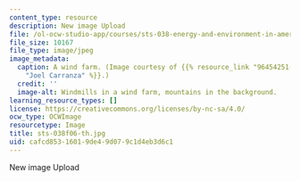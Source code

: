 ```yaml
---
content_type: resource
description: New image Upload
file: /ol-ocw-studio-app/courses/sts-038-energy-and-environment-in-american-history-1705-2005-fall-2006/cafcd85316019de49d079c1d4eb3d6c1_sts-038f06-th.jpg
file_size: 10167
file_type: image/jpeg
image_metadata:
  caption: A wind farm. (Image courtesy of {{% resource_link "96454251-311f-4907-b855-b769f7917b49"
    "Joel Carranza" %}}.)
  credit: ''
  image-alt: Windmills in a wind farm, mountains in the background.
learning_resource_types: []
license: https://creativecommons.org/licenses/by-nc-sa/4.0/
ocw_type: OCWImage
resourcetype: Image
title: sts-038f06-th.jpg
uid: cafcd853-1601-9de4-9d07-9c1d4eb3d6c1
---
```

New image Upload